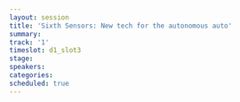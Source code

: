 ```yaml
---
layout: session
title: 'Sixth Sensors: New tech for the autonomous auto'
summary:
track: '1'
timeslot: d1_slot3
stage:
speakers:
categories:
scheduled: true
---
```

